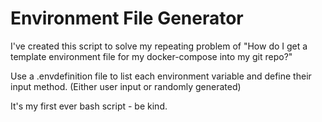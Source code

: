 # Environment File Generator

I've created this script to solve my repeating problem of "How do I get a template environment file for my docker-compose into my git repo?"

Use a .envdefinition file to list each environment variable and define their input method. (Either user input or randomly generated)

It's my first ever bash script - be kind.
